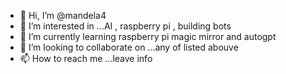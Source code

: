 - 👋 Hi, I’m @mandela4
- 👀 I’m interested in ...AI , raspberry pi , building bots
- 🌱 I’m currently learning raspberry pi magic mirror and autogpt
- 💞️ I’m looking to collaborate on ...any of listed abouve
- 📫 How to reach me ...leave info

<!---
mandela4/mandela4 is a ✨ special ✨ repository because its `README.md` (this file) appears on your GitHub profile.
You can click the Preview link to take a look at your changes.
--->
